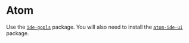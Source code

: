 # Atom

Use the [`ide-gopls`] package.
You will also need to install the [`atom-ide-ui`] package.

[`ide-gopls`]: https://github.com/MordFustang21/ide-gopls
[`atom-ide-ui`]: https://github.com/facebookarchive/atom-ide-ui
